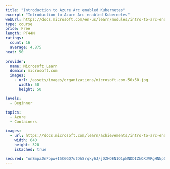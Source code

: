 ```yaml
---
title: "Introduction to Azure Arc enabled Kubernetes"
excerpt: "Introduction to Azure Arc enabled Kubernetes"
webUrl: https://docs.microsoft.com/en-us/learn/modules/intro-to-arc-enabled-kubernetes/
type: course
price: Free
length: PT44M
ratings:
  count: 16
  average: 4.875
heat: 50

provider:
  name: Microsoft Learn
  domain: microsoft.com
  images:
    - url: /assets/images/organizations/microsoft.com-50x50.jpg
      width: 50
      height: 50

levels:
  - Beginner

topics:
  - Azure
  - Containers

images:
  - url: https://docs.microsoft.com/learn/achievements/intro-to-arc-enabled-kubernetes-social.png
    width: 640
    height: 320
    isCached: true

secured: "on8mpaJnFbpw+I5C6GQ7utDhSrqky6J/jDZHOEN1Q1pkNDDIZkOXJVRgHNNp0LUhtbp1ZvK3TfL7nOKTx997NuQ+YOrubqSmbmiAmBysfyWiZFtaaZ3lPZh5QJkDU+vCtDoxU46dTx9z/MOJXRDS1BymUYE0+HcizZuybLZ0V1PpzYQihfB6KXETALlo0nAysGLUE9O3CseaEnAaF7IbArLandyfls5DfedfQVKhfJ6Ja+VfZuRvGr+809Xvzryx2pR+jIGm9bdlPegIa54F/e/t15yXa7gg8isxZyruI9g9zHGMxfM5GAvxf78hQ/3+NJ5UNav9bdbBDkyWZFRKJz+wcDCbP0s0wa55P8dsL/JRlIzIqTzn4jjNgGA49FqQBlPC2rFw6b+/i7K6JnW1ZzYUeYw+wHbKKdUuBd3rskU=;MTNRVz/HDX63ahusfRyKuw=="
---
```



